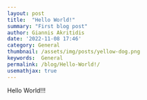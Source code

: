 ```yaml
---
layout: post
title:  "Hello World!"
summary: "First blog post"
author: Giannis Akritidis
date: '2022-11-08 17:46'
category: General
thumbnail: /assets/img/posts/yellow-dog.png
keywords:  General
permalink: /blog/Hello-World!/
usemathjax: true
---
```



Hello World!!!

